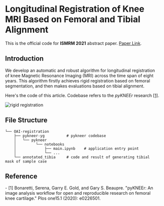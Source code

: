 # Longitudinal Registration of Knee MRI Based on Femoral and Tibial Alignment

This is the official code for **ISMRM 2021** abstract paper. [Paper Link](https://archive.ismrm.org/2021/3734.html).

## Introduction

We develop an automatic and robust algorithm for longitudinal registration of knee Magnetic Resonance Imaging (MRI) across the time span of eight years. This algorithm firstly achieves rigid registration based on femoral segmentation, and then makes evaluations based on tibial alignment.

Here's the code of this article. Codebase refers to the *pyKNEEr* research [[1]](#refer-anchor-1).

![rigid registration](https://user-images.githubusercontent.com/42173433/112028657-5f38f400-8b73-11eb-9104-a7680bd02e52.png)

## File Structure
```
└── OAI-registration
    ├── pykneer-yg          # pykneer codebase
    │   └── pykneer
    │         └── notebooks     
    │             ├── main.ipynb    # application entry point
    │             └── ...
    └── annotated_tibia     # code and result of generating tibial mask of sample case
```

## Reference
<div id="refer-anchor-1"></div>
- [1] Bonaretti, Serena, Garry E. Gold, and Gary S. Beaupre. "pyKNEEr: An image analysis workflow for open and reproducible research on femoral knee cartilage." Plos one15.1 (2020): e0226501.
